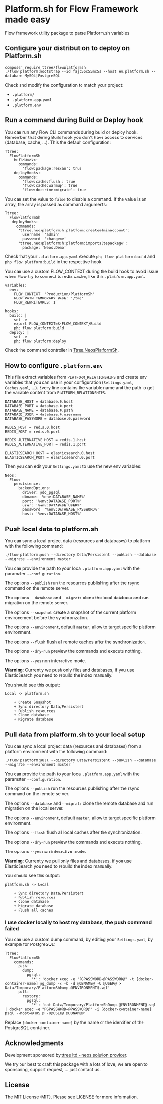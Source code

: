 # Platform.sh for Flow Framework made easy

Flow framework utility package to parse Platform.sh variables

## Configure your distribution to deploy on Platform.sh

    composer require ttree/flowplatformsh
    ./flow platform:bootstrap --id fajq56c55mc5s --host eu.platform.sh --database MySQL|PostgreSQL

Check and modify the configuration to match your project:

- ```.platform/```
- ```.platform.app.yaml```
- ```.platform.env```

## Run a command during Build or Deploy hook

You can run any Flow CLI commands during build or deploy hook. Remember that during Build hook you don't have access to
services (database, cache, ...). This the default configuration:

	Ttree:
      FlowPlatformSh:
        buildHooks:
          commands:
            'flow:package:rescan': true
        deployHooks:
          commands:
            'flow:cache:flush': true
            'flow:cache:warmup': true
            'flow:doctrine:migrate': true

You can set the value to ```false``` to disable a command. If the value is an array, the array is passed as command arguments:

	Ttree:
	  FlowPlatformSh:
       deployHooks:
         commands:
          'ttree.neosplatformsh:platform:createadminaccount':
            username: 'admin'
            password: 'changeme'
          'ttree.neosplatformsh:platform:importsitepackage':
            package: 'Neos.Demo'

Check that your ```.platform.app.yaml``` execute ```php flow platform:build``` and ```php flow platform:build``` in the respective hook.

You can use a custom FLOW_CONTEXT during the build hook to avoid issue when Flow try to connect to redis cache, like this ```.platform.app.yaml```:

	variables:
      env:
        FLOW_CONTEXT: 'Production/PlatformSh'
        FLOW_PATH_TEMPORARY_BASE: '/tmp'
        FLOW_REWRITEURLS: 1
        
	hooks:
	  build: |
		set -e
		export FLOW_CONTEXT=${FLOW_CONTEXT}Build
		php flow platform:build
	  deploy: |
		set -e
		php flow platform:deploy

Check the command controller in [Ttree.NeosPlatformSh](https://github.com/ttreeagency/NeosPlatformSh).

## How to configure ```.platform.env```

This file extract variables from ```PLATFORM_RELATIONSHIPS``` and create env variables that you can use in 
your configuration (```Settings.yaml```, ```Caches.yaml```, ...). Every line contains the variable name and the
path to get the variable content from ```PLATFORM_RELATIONSHIPS```.

    DATABASE_HOST = database.0.host
    DATABASE_PORT = database.0.port
    DATABASE_NAME = database.0.path
    DATABASE_USER = database.0.username
    DATABASE_PASSWORD = database.0.password
    
    REDIS_HOST = redis.0.host
    REDIS_PORT = redis.0.port

    REDIS_ALTERNATIVE_HOST = redis.1.host
    REDIS_ALTERNATIVE_PORT = redis.1.port
    
    ELASTICSEARCH_HOST = elasticsearch.0.host
    ELASTICSEARCH_PORT = elasticsearch.0.port
    
Then you can edit your ```Settings.yaml``` to use the new env variables:

    Neos:
      Flow:
        persistence:
          backendOptions:
            driver: pdo_pgsql
            dbname: '%env:DATABASE_NAME%'
            port: '%env:DATABASE_PORT%'
            user: '%env:DATABASE_USER%'
            password: '%env:DATABASE_PASSWORD%'
            host: '%env:DATABASE_HOST%'

## Push local data to platform.sh

You can sync a local project data (resources and databases) to platform with the following command:

    ./flow platform:push --directory Data/Persistent --publish --database --migrate --environment master
    
You can provide the path to your local ```.platform.app.yaml``` with the paramater ```--configuration```. 

The options ```--publish``` run the resources publishing after the rsync command on the remote server.

The options ```--database``` and ```--migrate``` clone the local database and run migration on the remote server.

The options ```--snapshot``` create a snapshot of the current platform environement before the synchronzation.

The options ```--environment```, default ```master```, allow to target specific platform environment.

The options ```--flush``` flush all remote caches after the synchronization.

The options ```--dry-run``` preview the commands and execute nothing.

The options ```--yes``` non interactive mode.

**Warning**: Currently we push only files and databases, if you use ElasticSearch you need to rebuild the index manually.

You should see this output:

    Local -> platform.sh
    
        + Create Snapshot
        + Sync directory Data/Persistent
        + Publish resources
        + Clone database
        + Migrate database

## Pull data from platform.sh to your local setup

You can sync a local project data (resources and databases) from a platform environment with the following command:

    ./flow platform:pull --directory Data/Persistent --publish --database --migrate --environment master
    
You can provide the path to your local ```.platform.app.yaml``` with the paramater ```--configuration```. 

The options ```--publish``` run the resources publishing after the rsync command on the remote server.

The options ```--database``` and ```--migrate``` clone the remote database and run migration on the local server.

The options ```--environment```, default ```master```, allow to target specific platform environment.

The options ```--flush``` flush all local caches after the synchronization.

The options ```--dry-run``` preview the commands and execute nothing.

The options ```--yes``` non interactive mode.

**Warning**: Currently we pull only files and databases, if you use ElasticSearch you need to rebuild the index manually.

You should see this output:

    platform.sh -> Local

        + Sync directory Data/Persistent
        + Publish resources
        + Clone database
        + Migrate database
        + Flush all caches

### I use docker locally to host my database, the push command failed

You can use a custom dump command, by editing your ```Settings.yaml```, by example for PostgreSQL:

	Ttree:
      FlowPlatformSh:
        commands:
          push:
            dump:
              pgsql:
                '*': 'docker exec -e "PGPASSWORD=@PASSWORD@" -t [docker-container-name] pg_dump -c -b -d @DBNAME@ -U @USER@ > Data/Temporary/PlatformShDump-@ENVIRONMENT@.sql'
          pull:
            restore:
              pgsql:
                '*': 'cat Data/Temporary/PlatformShDump-@ENVIRONMENT@.sql | docker exec -e "PGPASSWORD=@PASSWORD@" -i [docker-container-name] psql --host=@HOST@ -U@USER@ @DBNAME@'
                      
Replace ```[docker-container-name]``` by the name or the identifier of the PostgreSQL container.

## Acknowledgments

Development sponsored by [ttree ltd - neos solution provider](http://ttree.ch).

We try our best to craft this package with a lots of love, we are open to sponsoring, support request, ... just contact us.

## License

The MIT License (MIT). Please see [LICENSE](LICENSE) for more information.
